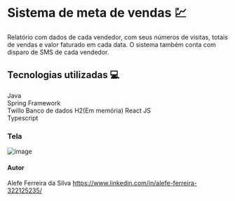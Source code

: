 # Sistema de meta de vendas :chart:

Relatório com dados de cada vendedor, com seus números de visitas, totais de vendas e valor faturado em cada data. O sistema também conta com disparo de SMS de cada vendedor.

## Tecnologias utilizadas :computer:
Java <br />
Spring Framework <br />
Twillo
Banco de dados H2(Em memória)
React JS <br />
Typescript <br />

### Tela

![image](https://github.com/Aleeeeeh/dsmeta/assets/58706720/5c337e7d-4228-4701-97e8-78d6e9744ecb)


#### Autor 
Alefe Ferreira da Silva
https://www.linkedin.com/in/alefe-ferreira-322125235/
